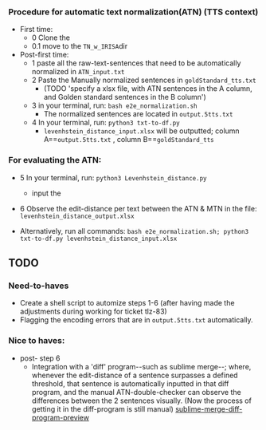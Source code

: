 ### Procedure for automatic text normalization(ATN) (TTS context)

<!-- - Input a `txt` file with sentences to be normalized by -->
  <!-- - `xlsx file`
<!-- - Run script `x` that converts the `xlsx` file in a `txt` file -->
- First time:
  - 0 Clone the <repo>
  - 0.1 move to the `TN_w_IRISA`dir
- Post-first time:
  - 1 paste all the raw-text-sentences that need to be automatically normalized in `ATN_input.txt`
  - 2 Paste the Manually normalized sentences in `goldStandard_tts.txt`
    - (TODO 'specify a xlsx file, with ATN sentences in the A column, and Golden standard sentences in the B column')
  - 3 in your terminal, run: `bash e2e_normalization.sh`
    - The normalized sentences are located in `output.5tts.txt`
  - 4 In your terminal, run: `python3 txt-to-df.py`
    - `levenhstein_distance_input.xlsx` will be outputted; column A==`output.5tts.txt` , column B==`goldStandard_tts`

### For evaluating the ATN:
<!-- - Input `output.5tts.txt` & `goldStandard_tts.txt` -->
- 5 In your terminal, run: `python3 Levenhstein_distance.py`
  - input the
- 6 Observe the edit-distance per text between the ATN & MTN in the file: `levenhstein_distance_output.xlsx`

- Alternatively, run all commands:
`bash e2e_normalization.sh; python3 txt-to-df.py levenhstein_distance_input.xlsx`

## TODO

### Need-to-haves
- Create a shell script to automize steps 1-6 (after having made the adjustments during working for ticket tlz-83)
- Flagging the encoding errors that are in `output.5tts.txt` automatically.

### Nice to haves:
- post- step 6
  - Integration  with a 'diff' program--such as sublime merge--; where, whenever the edit-distance of a sentence surpasses a defined threshold, that sentence is automatically inputted in that diff program, and the manual ATN-double-checker can observe the differences between the 2 sentences visually. (Now the process of getting it in the diff-program is still manual)
[sublime-merge-diff-program-preview](https://ibb.co/b3YbnFB)
